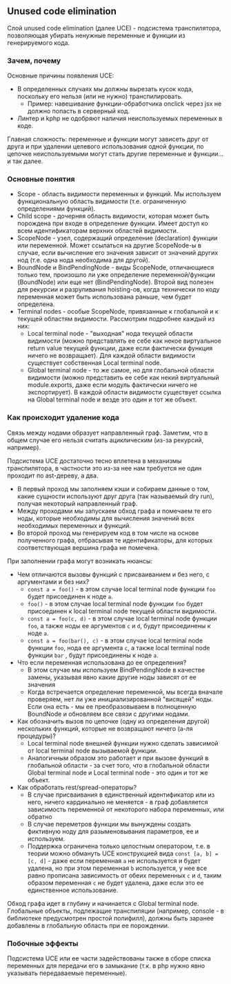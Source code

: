 ## Unused code elimination

Слой unused code elimination (далее UCE) - подсистема транспилятора, позволяющая убирать ненужные переменные и функции из генерируемого кода.

### Зачем, почему

Основные причины появления UCE:
- В определенных случаях мы должны вырезать кусок кода, поскольку его нельзя (или не нужно) транспилировать.
  - Пример: навешивание функции-обработчика onclick через jsx не должно попасть в серверный код.
- Линтер и kphp не одобряют наличия неиспользуемых переменных в коде.

Главная сложность: переменные и функции могут зависеть друг от друга и при удалении целевого использования одной функции, по цепочке неиспользуемыми могут стать другие переменные и функции... и так далее. 

### Основные понятия

- Scope - область видимости переменных и функций. Мы используем функциональную область видимости (т.е. ограниченную определениями функций).
- Child scope - дочерняя область видимости, которая может быть порождена при входе в определение функции. Имеет доступ ко всем идентификаторам верхних областей видимости.
- ScopeNode - узел, содержащий определение (declaration) функции или переменной. Может ссылаться на другие ScopeNode-ы в случае, если вычисление его значения зависит от значений других нод (т.е. одна нода необходима для другой).
- BoundNode и BindPendingNode - виды ScopeNode, отличающиеся только тем, произошло ли уже определение переменной/функции (BoundNode) или еще нет (BindPendingNode). Второй вид полезен для рекурсии и разруливания hoisting-ов, когда технически по коду переменная может быть использована раньше, чем будет определена.
- Terminal nodes - особые ScopeNode, привязанные к глобальной и к текущей областям видимости. Рассмотрим подробнее каждый из них:
  - Local terminal node - "выходная" нода текущей области видимости (можно представлять ее себе как некое виртуальное return value текущей функции, даже если фактически функция ничего не возвращает). Для каждой области видимости существует собственная Local terminal node.
  - Global terminal node - то же самое, но для глобальной области видимости (можно представить ее себе как некий виртуальный module.exports, даже если модуль фактически ничего не экспортирует). В каждой области видимости существует ссылка на Global terminal node и везде это один и тот же объект.

### Как происходит удаление кода

Связь между нодами образует направленный граф. Заметим, что в общем случае его нельзя считать ациклическим (из-за рекурсий, например). 

Подсистема UCE достаточно тесно вплетена в механизмы транспилятора, в частности это из-за нее нам требуется не один проходит по ast-дереву, а два.
- В первый проход мы заполняем кэши и собираем данные о том, какие сущности используют друг друга (так называемый dry run), получая некоторый направленный граф.
- Между проходами мы запускаем обход графа и помечаем те его ноды, которые необходимы для вычисления значений всех необходимых переменных и функций.
- Во второй проход мы генерируем код в том числе на основе полученного графа, отбрасывая те идентификаторы, для которых соответствующая вершина графа не помечена.

При заполнении графа могут возникать нюансы:
- Чем отличаются вызовы функций с присваиванием и без него, с аргументами и без них?
  - `const a = foo()` - в этом случае local terminal node функции `foo` будет присоединен к ноде `a`.
  - `foo()` - в этом случае local terminal node функции `foo` будет присоединен к local terminal node текущей области видимости.
  - `const a = foo(c, d)` - в этом случае local terminal node функции `foo`, а также ноды ее аргументов `c` и `d`, будут присоединены к ноде `a`.
  - `const a = foo(bar(), c)` - в этом случае local terminal node функции `foo`, нода ее аргумента `c`, а также local terminal node функции `bar` , будут присоединены к ноде `a`.
- Что если переменная использована до ее определения?
  - В этом случае мы используем BindPendingNode в качестве замены, указывая явно какие другие ноды зависят от ее значения
  - Когда встречается определение переменной, мы всегда вначале проверяем, нет ли уже инициализированной "висящей" ноды. Если она есть - мы ее преобразовываем в полноценную BoundNode и обновляем все связи с другими нодами.
- Как обозначить вызов по цепочке (одну из определения другой) нескольких функций, которые не возвращают ничего (а-ля процедуры)?
  - Local terminal node внешней функции нужно сделать зависимой от local terminal node вызываемой функции.
  - Аналогичным образом это работает и при вызове функций в глобальной области - за счет того, что в глобальной области Global terminal node и Local terminal node - это один и тот же объект.
- Как обработать rest/spread-операторы?
  - В случае присваивания в единственный идентификатор или из него, ничего кардинально не меняется - в граф добавляется зависимость переменной от некоторого набора переменных, или обратно
  - В случае переметров функции мы вынуждены создать фиктивную ноду для разыменовывания параметров, ее и используем.
  - Поддержка ограничена только целостным оператором, т.е. в теории можно обмануть UCE конструкцией вида `const [a, b] = [c, d]` - даже если переменная `a` не используется и будет удалена, но при этом переменная `b` используется, у нее все равно прописана зависимость от обеих переменных `c` и `d`, таким образом переменная `c` не будет удалена, даже если это ее единственное использование. 

Обход графа идет в глубину и начинается с Global terminal node. Глобальные объекты, подлежащие транспиляции (например, console - в библиотеке предусмотрен простой полифилл), должны быть заранее добавлены в глобальную область при ее порождении. 

### Побочные эффекты

Подсистема UCE или ее части задействованы также в сборе списка переменных для передачи его в замыкание (т.к. в php нужно явно указывать передаваемые переменные).